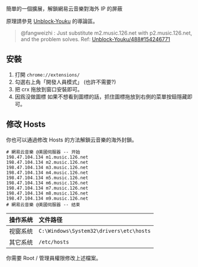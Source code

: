 簡單的一個擴展，解鎖網易云音樂對海外 IP 的屏蔽

原理請參見 [Unblock-Youku](https://github.com/Unblocker/Unblock-Youku) 的導論區。

> @fangweizhi :
> Just substitute m2.music.126.net with p2.music.126.net, and the problem solves.
> Ref: [Unblock-Youku/488#154246771](https://github.com/Unblocker/Unblock-Youku/issues/488#issuecomment-154246771)

## 安裝

1. 打開 `chrome://extensions/`
2. 勾選右上角「開發人員模式」 (也許不需要?)
3. 把 crx 拖放到窗口安裝即可。
4. 因爲沒做圖標 如果不想看到圖標的話，抓住圖標拖放到右側的菜單按鈕隱藏即可。

## 修改 Hosts
你也可以通過修改 Hosts 的方法解鎖云音樂的海外封鎖。

```text
# 網易云音樂 @美國伺服器 -- 开始
198.47.104.134 m1.music.126.net
198.47.104.134 m2.music.126.net
198.47.104.134 m3.music.126.net
198.47.104.134 m4.music.126.net
198.47.104.134 m5.music.126.net
198.47.104.134 m6.music.126.net
198.47.104.134 m7.music.126.net
198.47.104.134 m8.music.126.net
198.47.104.134 m9.music.126.net
# 網易云音樂 @美國伺服器 -- 结束
```

| 操作系统 | 文件路径 |
| -----: |:------ |
| 视窗系统 | `C:\Windows\System32\drivers\etc\hosts` |
| 其它系统 | `/etc/hosts` |

你需要 Root / 管理員權限修改上述檔案。
